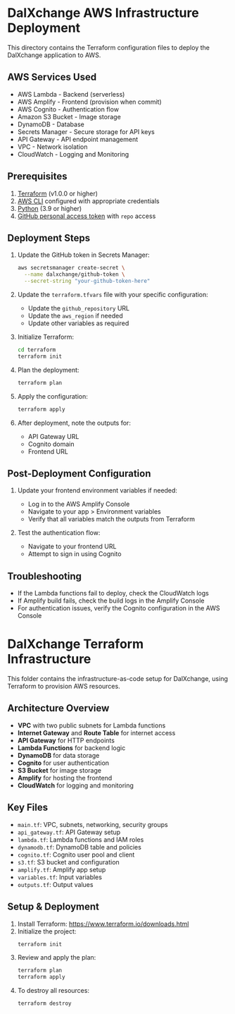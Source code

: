 # DalXchange AWS Infrastructure Deployment

This directory contains the Terraform configuration files to deploy the DalXchange application to AWS.

## AWS Services Used

- AWS Lambda - Backend (serverless)
- AWS Amplify - Frontend (provision when commit)
- AWS Cognito - Authentication flow
- Amazon S3 Bucket - Image storage
- DynamoDB - Database
- Secrets Manager - Secure storage for API keys
- API Gateway - API endpoint management
- VPC - Network isolation
- CloudWatch - Logging and Monitoring

## Prerequisites

1. [Terraform](https://www.terraform.io/downloads.html) (v1.0.0 or higher)
2. [AWS CLI](https://aws.amazon.com/cli/) configured with appropriate credentials
3. [Python](https://www.python.org/downloads/) (3.9 or higher)
4. [GitHub personal access token](https://github.com/settings/tokens) with `repo` access

## Deployment Steps

1. Update the GitHub token in Secrets Manager:

   ```bash
   aws secretsmanager create-secret \
     --name dalxchange/github-token \
     --secret-string "your-github-token-here"
   ```

2. Update the `terraform.tfvars` file with your specific configuration:

   - Update the `github_repository` URL
   - Update the `aws_region` if needed
   - Update other variables as required

3. Initialize Terraform:

   ```bash
   cd terraform
   terraform init
   ```

4. Plan the deployment:

   ```bash
   terraform plan
   ```

5. Apply the configuration:

   ```bash
   terraform apply
   ```

6. After deployment, note the outputs for:
   - API Gateway URL
   - Cognito domain
   - Frontend URL

## Post-Deployment Configuration

1. Update your frontend environment variables if needed:

   - Log in to the AWS Amplify Console
   - Navigate to your app > Environment variables
   - Verify that all variables match the outputs from Terraform

2. Test the authentication flow:
   - Navigate to your frontend URL
   - Attempt to sign in using Cognito

## Troubleshooting

- If the Lambda functions fail to deploy, check the CloudWatch logs
- If Amplify build fails, check the build logs in the Amplify Console
- For authentication issues, verify the Cognito configuration in the AWS Console

# DalXchange Terraform Infrastructure

This folder contains the infrastructure-as-code setup for DalXchange, using Terraform to provision AWS resources.

## Architecture Overview

- **VPC** with two public subnets for Lambda functions
- **Internet Gateway** and **Route Table** for internet access
- **API Gateway** for HTTP endpoints
- **Lambda Functions** for backend logic
- **DynamoDB** for data storage
- **Cognito** for user authentication
- **S3 Bucket** for image storage
- **Amplify** for hosting the frontend
- **CloudWatch** for logging and monitoring

## Key Files

- `main.tf`: VPC, subnets, networking, security groups
- `api_gateway.tf`: API Gateway setup
- `lambda.tf`: Lambda functions and IAM roles
- `dynamodb.tf`: DynamoDB table and policies
- `cognito.tf`: Cognito user pool and client
- `s3.tf`: S3 bucket and configuration
- `amplify.tf`: Amplify app setup
- `variables.tf`: Input variables
- `outputs.tf`: Output values

## Setup & Deployment

1. Install Terraform: https://www.terraform.io/downloads.html
2. Initialize the project:
   ```bash
   terraform init
   ```
3. Review and apply the plan:
   ```bash
   terraform plan
   terraform apply
   ```
4. To destroy all resources:
   ```bash
   terraform destroy
   ```
